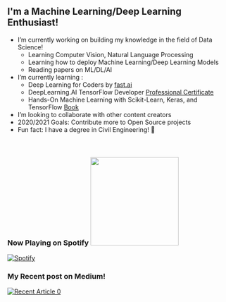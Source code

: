 
## I'm a Machine Learning/Deep Learning Enthusiast!

- I’m currently working on building my knowledge in the field of Data Science!
  - Learning Computer Vision, Natural Language Processing
  - Learning how to deploy Machine Learning/Deep Learning Models
  - Reading papers on ML/DL/AI
- I’m currently learning : 
  - Deep Learning for Coders by [fast.ai](http://course.fast.ai)
  - DeepLearning.AI TensorFlow Developer [Professional Certificate](https://www.coursera.org/professional-certificates/tensorflow-in-practice)
  - Hands-On Machine Learning with Scikit-Learn, Keras, and TensorFlow [Book](https://www.oreilly.com/library/view/hands-on-machine-learning/9781492032632/)
- I’m looking to collaborate with other content creators
- 2020/2021 Goals: Contribute more to Open Source projects
- Fun fact: I have a degree in Civil Engineering! :construction_worker:
<br />

### Now Playing on Spotify <img src="https://github.com/iampavangandhi/iampavangandhi/blob/master/gifs/bars.gif" width="200px">
[![Spotify](https://novatorem.sachinchaturvedi93.vercel.app/api/spotify)](https://open.spotify.com/user/flipcase93)


### My Recent post on Medium!
<a target="_blank" href="https://github-readme-medium-recent-article.vercel.app/medium/@sachin93/0"><img src="https://github-readme-medium-recent-article.vercel.app/medium/@sachin93/0" alt="Recent Article 0">
